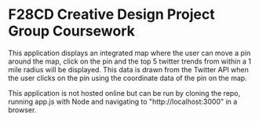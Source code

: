 # F28CD Creative Design Project Group Coursework

This application displays an integrated map where the user can move a pin around the map, click on the pin and the top 5 twitter trends from within a 1 mile radius will be displayed. This data is drawn from the Twitter API when the user clicks on the pin using the coordinate data of the pin on the map.

This application is not hosted online but can be run by cloning the repo, running app.js with Node and navigating to "http://localhost:3000" in a browser.

